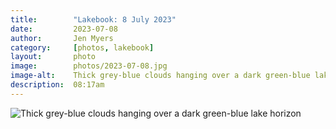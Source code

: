 ```yaml
---
title:        "Lakebook: 8 July 2023"
date:         2023-07-08
author:       Jen Myers
category:     [photos, lakebook]
layout:       photo
image:        photos/2023-07-08.jpg
image-alt:    Thick grey-blue clouds hanging over a dark green-blue lake horizon
description:  08:17am
---
```


<div><img alt="Thick grey-blue clouds hanging over a dark green-blue lake horizon" src="{{ site.baseurl }}/images/photos/2023-07-08.jpg" /></div>
